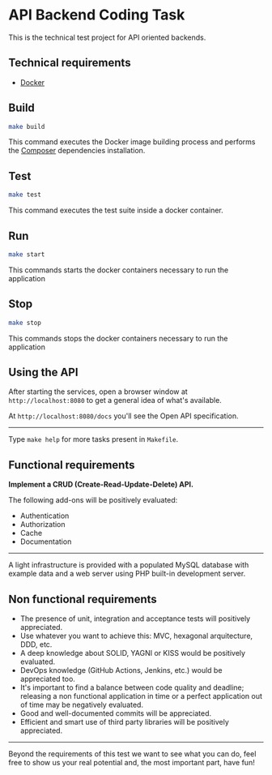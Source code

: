 # API Backend Coding Task

This is the technical test project for API oriented backends.

## Technical requirements

- [Docker](https://www.docker.com/)

## Build

```bash
make build
```

This command executes the Docker image building process and performs the [Composer](https://getcomposer.org) dependencies installation.

## Test

```bash
make test
```

This command executes the test suite inside a docker container.

## Run

```bash
make start
```

This commands starts the docker containers necessary to run the application

## Stop

```bash
make stop
```

This commands stops the docker containers necessary to run the application

## Using the API

After starting the services, open a browser window at `http://localhost:8080` to get a general idea of what's available.

At `http://localhost:8080/docs` you'll see the Open API specification.

---

Type `make help` for more tasks present in `Makefile`.

## Functional requirements

**Implement a CRUD (Create-Read-Update-Delete) API.**

The following add-ons will be positively evaluated:

- Authentication
- Authorization
- Cache
- Documentation

---

A light infrastructure is provided with a populated MySQL database with example data and a web server using PHP built-in development server.

## Non functional requirements

- The presence of unit, integration and acceptance tests will positively appreciated.
- Use whatever you want to achieve this: MVC, hexagonal arquitecture, DDD, etc.
- A deep knowledge about SOLID, YAGNI or KISS would be positively evaluated.
- DevOps knowledge (GitHub Actions, Jenkins, etc.) would be appreciated too.
- It's important to find a balance between code quality and deadline; releasing a non functional application in time or a perfect application out of time may be negatively evaluated.
- Good and well-documented commits will be appreciated.
- Efficient and smart use of third party libraries will be positively appreciated.

---

Beyond the requirements of this test we want to see what you can do, feel free to show us your real potential and, the
most important part, have fun!

